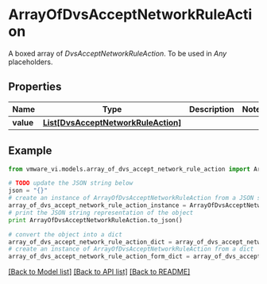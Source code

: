 # ArrayOfDvsAcceptNetworkRuleAction

A boxed array of *DvsAcceptNetworkRuleAction*. To be used in *Any* placeholders. 

## Properties
Name | Type | Description | Notes
------------ | ------------- | ------------- | -------------
**value** | [**List[DvsAcceptNetworkRuleAction]**](DvsAcceptNetworkRuleAction.md) |  | 

## Example

```python
from vmware_vi.models.array_of_dvs_accept_network_rule_action import ArrayOfDvsAcceptNetworkRuleAction

# TODO update the JSON string below
json = "{}"
# create an instance of ArrayOfDvsAcceptNetworkRuleAction from a JSON string
array_of_dvs_accept_network_rule_action_instance = ArrayOfDvsAcceptNetworkRuleAction.from_json(json)
# print the JSON string representation of the object
print ArrayOfDvsAcceptNetworkRuleAction.to_json()

# convert the object into a dict
array_of_dvs_accept_network_rule_action_dict = array_of_dvs_accept_network_rule_action_instance.to_dict()
# create an instance of ArrayOfDvsAcceptNetworkRuleAction from a dict
array_of_dvs_accept_network_rule_action_form_dict = array_of_dvs_accept_network_rule_action.from_dict(array_of_dvs_accept_network_rule_action_dict)
```
[[Back to Model list]](../README.md#documentation-for-models) [[Back to API list]](../README.md#documentation-for-api-endpoints) [[Back to README]](../README.md)


